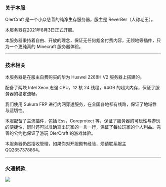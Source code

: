 ### 关于本服

OIerCraft 是一个小众慈善的纯净生存服务器，服主是 ReverBer（人称老王）。

本服务器在2021年8月3日正式开服。

本服务器秉持着自由、开放的理念，保证无任何氪金付费内容，无领地等插件，只为一个更纯真的 Minecraft 服务器体验。

----

### 技术相关

本服务器是在服主自费购买的华为 Huawei 2288H V2 服务器上搭建的。

配备了两块 Intel Xeon 志强 CPU，12 核 24 线程，64GB 的超大内存，保证了服务器的稳定流畅。

我们使用 Sukura FRP 进行内网穿透服务，在全国各地都有线路，保证了地域性与适切性。

本服配备了主流插件，包括 Ess，Coreprotect 等，保证了服务器的可玩性与游玩的便捷性，同时还可以准确查出玩家的一言一行，保证了每位玩家的个人利益。完善的公约也保证了游玩 OIerCraft 的游戏体验。

本服务器仍然招收管理，如果你对开服颇有经验，烦请联系服主 QQ2657378864。

----

### 火速捐款

![](https://i.loli.net/2021/10/03/ZrkWD2m4P7Fd8hj.jpg)
